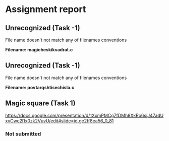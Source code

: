 # Assignment report
## Unrecognized (Task -1)
File name doesn't not match any of filenames conventions

**Filename: magicheskikvadrat.c**
## Unrecognized (Task -1)
File name doesn't not match any of filenames conventions

**Filename: povtarqshtisechisla.c**
## Magic square (Task 1)
https://docs.google.com/presentation/d/1XxmPMCg7fDMh8XkRo6sjJ47adUxvCwc2l1x0zk2VuvU/edit#slide=id.ge2ff8ea56_0_81

### Not submitted
